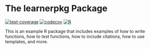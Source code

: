 # The learnerpkg Package

[![test-coverage](https://github.com/kristen-sauby/learnerpkg/actions/workflows/test_coverage.yml/badge.svg)](https://github.com/kristen-sauby/learnerpkg/actions/workflows/test_coverage.yml)
[![codecov](https://codecov.io/gh/kristen-sauby/learnerpkg/branch/master/graph/badge.svg?token=QO31LV3X6R)](https://codecov.io/gh/kristen-sauby/learnerpkg)
[![R](https://github.com/kristen-sauby/learnerpkg/actions/workflows/r.yml/badge.svg)](https://github.com/kristen-sauby/learnerpkg/actions/workflows/r.yml)

This is an example R package that includes examples of how to write functions, 
  how to test functions, how to include citations, how to use templates, and
  more.
